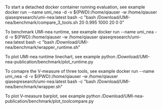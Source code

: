 To start a detached docker container running evaluation, see example
docker run --name umi_nea -d -v ${PWD}:/home/qiauser -w /home/qiauser qiaseqresearch/umi-nea:latest bash -c "bash /Download/UMI-nea/benchmark/compare_3_tools.sh 20 0.995 1000 20 0 0"

To benchmark UMI-nea runtime, see example
docker run --name umi_nea -d -v ${PWD}:/home/qiauser -w /home/qiauser qiaseqresearch/umi-nea:latest bash -c "bash /Download/UMI-nea/benchmark/wrapper_runtime.sh"

To plot UMI-nea runtime linechart, see example
python /Download/UMI-nea-publication/benchmark/plot_runtime.py

To comapre the V-measure of three tools, see example
docker run --name umi_nea -d -v ${PWD}:/home/qiauser -w /home/qiauser qiaseqresearch/umi-nea:latest bash -c "bash /Download/UMI-nea/benchmark/wrapper.sh"

To plot V-measure barplot, see example
python /Download/UMI-nea-publication/benchmark/plot_toolcompare.py